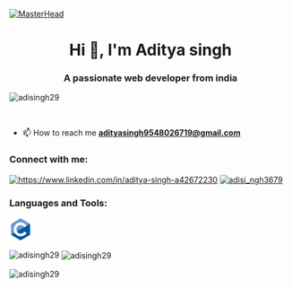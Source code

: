 [![MasterHead](https://1.bp.blogspot.com/-7A4WynwLsMw/XbBpCXG8fHI/AAAAAAAAMt4/uOa1bpLskYgrwGbllhSu2SDj_Mig8SXJQCLcBGAsYHQ/s1600/2000_600px.gif)](https://adisingh.io)
<h1 align="center">Hi 👋, I'm Aditya singh</h1>
<h3 align="center">A passionate web developer from india</h3>
<!-- <img align="right" alt="coding" width="400" src="https://cdn.dribbble.com/users/1162077/screenshots/3848914/programmer.gif"> -->

<p align="left"> <img src="https://komarev.com/ghpvc/?username=adisingh29&label=Profile%20views&color=0e75b6&style=flat" alt="adisingh29" /> </p>

<p align="left"> <a href="https://twitter.com/" target="blank"><img src="https://img.shields.io/twitter/follow/?logo=twitter&style=for-the-badge" alt="" /></a> </p>

- 📫 How to reach me **adityasingh9548026719@gmail.com**

<h3 align="left">Connect with me:</h3>
<p align="left">
<a href="https://linkedin.com/in/https://www.linkedin.com/in/aditya-singh-a42672230" target="blank"><img align="center" src="https://raw.githubusercontent.com/rahuldkjain/github-profile-readme-generator/master/src/images/icons/Social/linked-in-alt.svg" alt="https://www.linkedin.com/in/aditya-singh-a42672230" height="30" width="40" /></a>
<a href="https://instagram.com/adisi_ngh3679" target="blank"><img align="center" src="https://raw.githubusercontent.com/rahuldkjain/github-profile-readme-generator/master/src/images/icons/Social/instagram.svg" alt="adisi_ngh3679" height="30" width="40" /></a>
</p>

<h3 align="left">Languages and Tools:</h3>
<p align="left"> <a href="https://www.cprogramming.com/" target="_blank" rel="noreferrer"> <img src="https://raw.githubusercontent.com/devicons/devicon/master/icons/c/c-original.svg" alt="c" width="40" height="40"/> </a> </p>

<p><img align="left" src="https://github-readme-stats.vercel.app/api/top-langs?username=adisingh29&show_icons=true&locale=en&layout=compact" alt="adisingh29" /></p>

<p>&nbsp;<img align="center" src="https://github-readme-stats.vercel.app/api?username=adisingh29&show_icons=true&locale=en" alt="adisingh29" /></p>

<p><img align="center" src="https://github-readme-streak-stats.herokuapp.com/?user=adisingh29&" alt="adisingh29" /></p>
